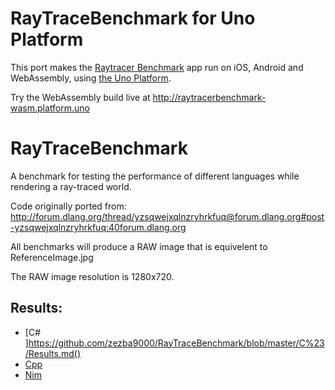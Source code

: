 RayTraceBenchmark for Uno Platform
=================

This port makes the [Raytracer Benchmark](https://github.com/zezba9000/RayTraceBenchmark) app run on iOS, Android and WebAssembly, using [the Uno Platform](http://platform.uno).

Try the WebAssembly build live at http://raytracerbenchmark-wasm.platform.uno


RayTraceBenchmark
=================

A benchmark for testing the performance of different languages while rendering a ray-traced world.

Code originally ported from: http://forum.dlang.org/thread/yzsqwejxqlnzryhrkfuq@forum.dlang.org#post-yzsqwejxqlnzryhrkfuq:40forum.dlang.org


All benchmarks will produce a RAW image that is equivelent to ReferenceImage.jpg

The RAW image resolution is 1280x720.

Results:
---
- [C# ]https://github.com/zezba9000/RayTraceBenchmark/blob/master/C%23/Results.md()
- [Cpp](https://github.com/zezba9000/RayTraceBenchmark/blob/master/Cpp/Results.md)
- [Nim](https://github.com/zezba9000/RayTraceBenchmark/blob/master/Nim/Results.md)
